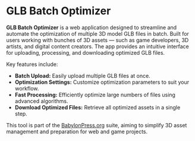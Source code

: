 # GLB Batch Optimizer

**GLB Batch Optimizer** is a web application designed to streamline and automate the optimization of multiple 3D model GLB files in batch. Built for users working with bunches of 3D assets — such as game developers, 3D artists, and digital content creators. The app provides an intuitive interface for uploading, processing, and downloading optimized GLB files.

Key features include:

- **Batch Upload:** Easily upload multiple GLB files at once.
- **Optimization Settings:** Customize optimization parameters to suit your workflow.
- **Fast Processing:** Efficiently optimize large numbers of files using advanced algorithms.
- **Download Optimized Files:** Retrieve all optimized assets in a single step.

This tool is part of the [BabylonPress.org](https://babylonpress.org/) suite, aiming to simplify 3D asset management and preparation for web and game projects.
